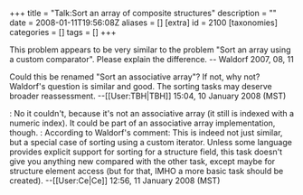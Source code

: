 +++
title = "Talk:Sort an array of composite structures"
description = ""
date = 2008-01-11T19:56:08Z
aliases = []
[extra]
id = 2100
[taxonomies]
categories = []
tags = []
+++

This problem appears to be very similar to the problem "Sort an array using a custom comparator". Please explain the difference.
-- Waldorf 2007, 08, 11

Could this be renamed "Sort an associative array"?  If not, why not?  Waldorf's question is similar and good. The sorting tasks may deserve broader reassessment. --[[User:TBH|TBH]] 15:04, 10 January 2008 (MST)

: No it couldn't, because it's not an associative array (it still is indexed with a numeric index). It could be part of an associative array implementation, though.
: According to Waldorf's comment: This is indeed not just similar, but a special case of sorting using a custom iterator. Unless some language provides explicit support for sorting for a structure field, this task doesn't give you anything new compared with the other task, except maybe for structure element access (but for that, IMHO a more basic task should be created). --[[User:Ce|Ce]] 12:56, 11 January 2008 (MST)
